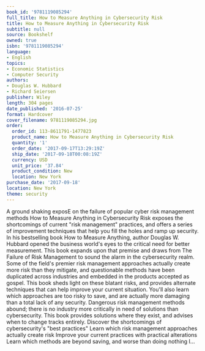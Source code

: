 ```yaml
---
book_id: '9781119085294'
full_title: How to Measure Anything in Cybersecurity Risk
title: How to Measure Anything in Cybersecurity Risk
subtitle: null
source: Bookshelf
owned: true
isbn: '9781119085294'
language:
- English
topics:
- Economic Statistics
- Computer Security
authors:
- Douglas W. Hubbard
- Richard Seiersen
publisher: Wiley
length: 304 pages
date_published: '2016-07-25'
format: Hardcover
cover_filename: 9781119085294.jpg
order:
  order_id: 113-8611791-1477823
  product_name: How to Measure Anything in Cybersecurity Risk
  quantity: '1'
  order_date: '2017-09-17T13:29:19Z'
  ship_date: '2017-09-18T00:08:19Z'
  currency: USD
  unit_price: '37.84'
  product_condition: New
  location: New York
purchase_date: '2017-09-18'
location: New York
theme: security
---
```

A ground shaking exposE on the failure of popular cyber risk management methods How to Measure Anything in Cybersecurity Risk exposes the shortcomings of current "risk management" practices, and offers a series of improvement techniques that help you fill the holes and ramp up security. In his bestselling book How to Measure Anything, author Douglas W. Hubbard opened the business world's eyes to the critical need for better measurement. This book expands upon that premise and draws from The Failure of Risk Management to sound the alarm in the cybersecurity realm. Some of the field's premier risk management approaches actually create more risk than they mitigate, and questionable methods have been duplicated across industries and embedded in the products accepted as gospel. This book sheds light on these blatant risks, and provides alternate techniques that can help improve your current situation. You'll also learn which approaches are too risky to save, and are actually more damaging than a total lack of any security.
Dangerous risk management methods abound; there is no industry more critically in need of solutions than cybersecurity. This book provides solutions where they exist, and advises when to change tracks entirely.
Discover the shortcomings of cybersecurity's "best practices" Learn which risk management approaches actually create risk Improve your current practices with practical alterations Learn which methods are beyond saving, and worse than doing nothing I...
